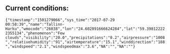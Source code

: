 ## Current conditions: 
 ``` {"timestamp":"1501279066","sys_time":"2017-07-29 00:58:39","name":"Tallinn-Harku","wmocode":"26038","lon":"24.602891666624284","lat":"59.398122222355134","phenomenon":"Few clouds","visibility":"20.0","precipitations":"0.2","airpressure":"1008","relativehumidity":"91","airtemperature":"15.1","winddirection":"188","windspeed":"2.1","windspeedmax":"3.6","NA":"","NA":""} ```
